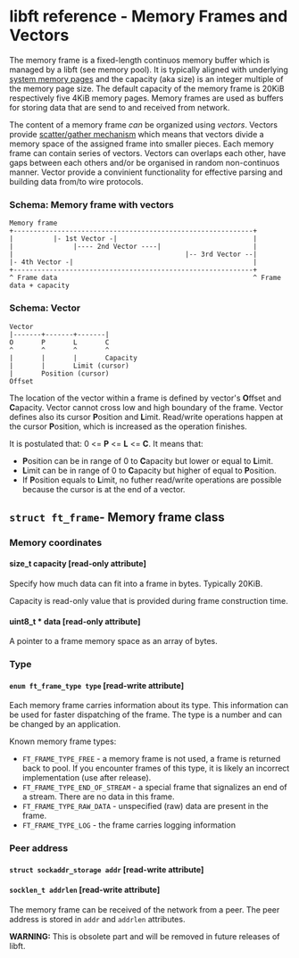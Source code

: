 # libft reference - Memory Frames and Vectors

The memory frame is a fixed-length continuos memory buffer which is managed by a libft \(see memory pool\). It is typically aligned with underlying [system memory pages](https://en.wikipedia.org/wiki/Page_%28computer_memory%29) and the capacity \(aka size\) is an integer multiple of the memory page size. The default capacity of the memory frame is 20KiB respectively five 4KiB memory pages. Memory frames are used as buffers for storing data that are send to and received from network.

The content of a memory frame _can_ be organized using _vectors_. Vectors provide [scatter/gather mechanism](https://en.wikipedia.org/wiki/Vectored_I/O) which means that vectors divide a memory space of the assigned frame into smaller pieces. Each memory frame can contain series of vectors. Vectors can overlaps each other, have gaps between each others and/or be organised in random non-continuos manner. Vector provide a convinient functionality for effective parsing and building data from/to wire protocols.

### Schema: Memory frame with vectors

```asciidoc
Memory frame
+------------------------------------------------------------+
|          |- 1st Vector -|                                  |
|               |---- 2nd Vector ----|                       |
|                                           |-- 3rd Vector --|
|- 4th Vector -|                                             |
+------------------------------------------------------------+
^ Frame data                                                 ^ Frame data + capacity
```

### Schema: Vector

```asciidoc
Vector
|-------+-------+-------|
O       P       L       C
^       ^       ^       ^
|       |       |       Capacity
|       |       Limit (cursor)
|       Position (cursor)
Offset
```

The location of the vector within a frame is defined by vector's **O**ffset and **C**apacity. Vector cannot cross low and high boundary of the frame. Vector defines also its cursor **P**osition and **L**imit. Read/write operations happen at the cursor **P**osition, which is increased as the operation finishes.

It is postulated that: 0 &lt;= **P** &lt;= **L** &lt;= **C**. It means that:

* **P**osition can be in range of 0 to **C**apacity but lower or equal to **L**imit.
* **L**imit can be in range of 0 to **C**apacity but higher of equal to **P**osition.
* If **P**osition equals to **L**imit, no futher read/write operations are possible because the cursor is at the end of a vector.

## `struct ft_frame`- Memory frame class

### Memory coordinates

#### size\_t capacity \[read-only attribute\]

Specify how much data can fit into a frame in bytes. Typically 20KiB.

Capacity is read-only value that is provided during frame construction time.

#### uint8\_t \* data \[read-only attribute\]

A pointer to a frame memory space as an array of bytes.

### Type

#### `enum ft_frame_type type` \[read-write attribute\]

Each memory frame carries information about its type. This information can be used for faster dispatching of the frame. The type is a number and can be changed by an application.

Known memory frame types:

* `FT_FRAME_TYPE_FREE` - a memory frame is not used, a frame is returned back to pool. If you encounter frames of this type, it is likely an incorrect implementation \(use after release\).
* `FT_FRAME_TYPE_END_OF_STREAM` - a special frame that signalizes an end of a stream. There are no data in this frame.
* `FT_FRAME_TYPE_RAW_DATA` - unspecified \(raw\) data are present in the frame.
* `FT_FRAME_TYPE_LOG` - the frame carries logging information

### Peer address

#### `struct sockaddr_storage addr` \[read-write attribute\]

#### `socklen_t addrlen` \[read-write attribute\]

The memory frame can be received of the network from a peer. The peer address is stored in `addr` and `addrlen` attributes.

**WARNING:** This is obsolete part and will be removed in future releases of libft.

